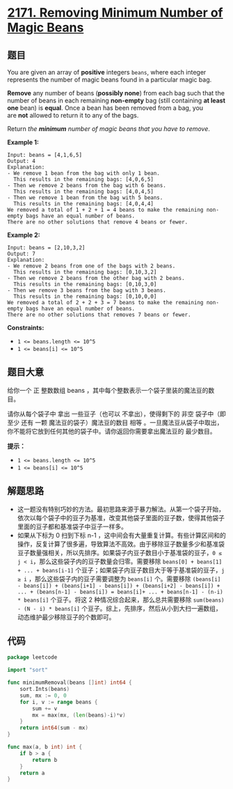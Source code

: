 # [2171. Removing Minimum Number of Magic Beans](https://leetcode.com/problems/removing-minimum-number-of-magic-beans/)


## 题目

You are given an array of **positive** integers `beans`, where each integer represents the number of magic beans found in a particular magic bag.

**Remove** any number of beans (**possibly none**) from each bag such that the number of beans in each remaining **non-empty** bag (still containing **at least one** bean) is **equal**. Once a bean has been removed from a bag, you are **not** allowed to return it to any of the bags.

Return *the **minimum** number of magic beans that you have to remove*.

**Example 1:**

```
Input: beans = [4,1,6,5]
Output: 4
Explanation:
- We remove 1 bean from the bag with only 1 bean.
  This results in the remaining bags: [4,0,6,5]
- Then we remove 2 beans from the bag with 6 beans.
  This results in the remaining bags: [4,0,4,5]
- Then we remove 1 bean from the bag with 5 beans.
  This results in the remaining bags: [4,0,4,4]
We removed a total of 1 + 2 + 1 = 4 beans to make the remaining non-empty bags have an equal number of beans.
There are no other solutions that remove 4 beans or fewer.

```

**Example 2:**

```
Input: beans = [2,10,3,2]
Output: 7
Explanation:
- We remove 2 beans from one of the bags with 2 beans.
  This results in the remaining bags: [0,10,3,2]
- Then we remove 2 beans from the other bag with 2 beans.
  This results in the remaining bags: [0,10,3,0]
- Then we remove 3 beans from the bag with 3 beans.
  This results in the remaining bags: [0,10,0,0]
We removed a total of 2 + 2 + 3 = 7 beans to make the remaining non-empty bags have an equal number of beans.
There are no other solutions that removes 7 beans or fewer.

```

**Constraints:**

- `1 <= beans.length <= 10^5`
- `1 <= beans[i] <= 10^5`

## 题目大意

给你一个 正 整数数组 beans ，其中每个整数表示一个袋子里装的魔法豆的数目。

请你从每个袋子中 拿出 一些豆子（也可以 不拿出），使得剩下的 非空 袋子中（即 至少 还有 一颗 魔法豆的袋子）魔法豆的数目 相等 。一旦魔法豆从袋子中取出，你不能将它放到任何其他的袋子中。请你返回你需要拿出魔法豆的 最少数目。

**提示：**

- `1 <= beans.length <= 10^5`
- `1 <= beans[i] <= 10^5`

## 解题思路

- 这一题没有特别巧妙的方法。最初思路来源于暴力解法。从第一个袋子开始，依次以每个袋子中的豆子为基准，改变其他袋子里面的豆子数，使得其他袋子里面的豆子都和基准袋子中豆子一样多。
- 如果从下标为 0 扫到下标 n-1 ，这中间会有大量重复计算。有些计算区间和的操作，反复计算了很多遍，导致算法不高效。由于移除豆子数量多少和基准袋豆子数量强相关，所以先排序。如果袋子内豆子数目小于基准袋的豆子，`0 ≤ j < i`，那么这些袋子内的豆子数量会归零。需要移除 `beans[0] + beans[1] + ... + beans[i-1]` 个豆子；如果袋子内豆子数目大于等于基准袋的豆子，`j ≥ i` ，那么这些袋子内的豆子需要调整为 `beans[i]` 个。需要移除 `(beans[i] - beans[i]) + (beans[i+1] - beans[i]) + (beans[i+2] - beans[i]) + ... + (beans[n-1] - beans[i]) = beans[i]+ ... + beans[n-1] - (n-i) * beans[i]` 个豆子。将这 2 种情况综合起来，那么总共需要移除 `sum(beans) - (N - i) * beans[i]` 个豆子。综上，先排序，然后从小到大扫一遍数组，动态维护最少移除豆子的个数即可。

## 代码

```go
package leetcode

import "sort"

func minimumRemoval(beans []int) int64 {
	sort.Ints(beans)
	sum, mx := 0, 0
	for i, v := range beans {
		sum += v
		mx = max(mx, (len(beans)-i)*v)
	}
	return int64(sum - mx)
}

func max(a, b int) int {
	if b > a {
		return b
	}
	return a
}
```